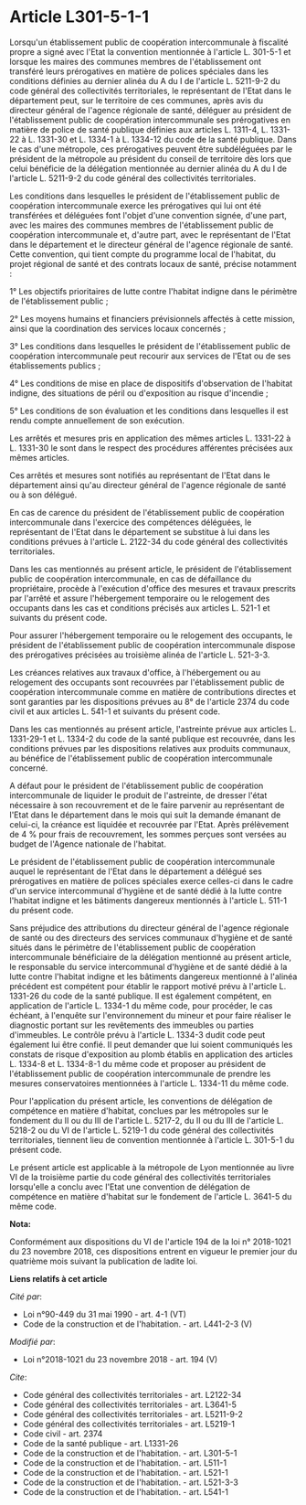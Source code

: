 # Article L301-5-1-1

Lorsqu'un établissement public de coopération intercommunale à fiscalité propre a signé avec l'Etat la convention mentionnée
à l'article L. 301-5-1 et lorsque les maires des communes membres de l'établissement ont transféré leurs prérogatives en
matière de polices spéciales dans les conditions définies au dernier alinéa du A du I de l'article L. 5211-9-2 du code
général des collectivités territoriales, le représentant de l'Etat dans le département peut, sur le territoire de ces
communes, après avis du directeur général de l'agence régionale de santé, déléguer au président de l'établissement public de
coopération intercommunale ses prérogatives en matière de police de santé publique définies aux articles L. 1311-4, L.
1331-22 à L. 1331-30 et L. 1334-1 à L. 1334-12 du code de la santé publique. Dans le cas d'une métropole, ces prérogatives
peuvent être subdéléguées par le président de la métropole au président du conseil de territoire dès lors que celui bénéficie
de la délégation mentionnée au dernier alinéa du A du I de l'article L. 5211-9-2 du code général des collectivités
territoriales.

Les conditions dans lesquelles le président de l'établissement public de coopération intercommunale exerce les prérogatives
qui lui ont été transférées et déléguées font l'objet d'une convention signée, d'une part, avec les maires des communes
membres de l'établissement public de coopération intercommunale et, d'autre part, avec le représentant de l'Etat dans le
département et le directeur général de l'agence régionale de santé. Cette convention, qui tient compte du programme local de
l'habitat, du projet régional de santé et des contrats locaux de santé, précise notamment :

1° Les objectifs prioritaires de lutte contre l'habitat indigne dans le périmètre de l'établissement public ;

2° Les moyens humains et financiers prévisionnels affectés à cette mission, ainsi que la coordination des services locaux
concernés ;

3° Les conditions dans lesquelles le président de l'établissement public de coopération intercommunale peut recourir aux
services de l'Etat ou de ses établissements publics ;

4° Les conditions de mise en place de dispositifs d'observation de l'habitat indigne, des situations de péril ou d'exposition
au risque d'incendie ;

5° Les conditions de son évaluation et les conditions dans lesquelles il est rendu compte annuellement de son exécution.

Les arrêtés et mesures pris en application des mêmes articles L. 1331-22 à L. 1331-30 le sont dans le respect des procédures
afférentes précisées aux mêmes articles.

Ces arrêtés et mesures sont notifiés au représentant de l'Etat dans le département ainsi qu'au directeur général de l'agence
régionale de santé ou à son délégué.

En cas de carence du président de l'établissement public de coopération intercommunale dans l'exercice des compétences
déléguées, le représentant de l'Etat dans le département se substitue à lui dans les conditions prévues à l'article L.
2122-34 du code général des collectivités territoriales.

Dans les cas mentionnés au présent article, le président de l'établissement public de coopération intercommunale, en cas de
défaillance du propriétaire, procède à l'exécution d'office des mesures et travaux prescrits par l'arrêté et assure
l'hébergement temporaire ou le relogement des occupants dans les cas et conditions précisés aux articles L. 521-1 et suivants
du présent code.

Pour assurer l'hébergement temporaire ou le relogement des occupants, le président de l'établissement public de coopération
intercommunale dispose des prérogatives précisées au troisième alinéa de l'article L. 521-3-3.

Les créances relatives aux travaux d'office, à l'hébergement ou au relogement des occupants sont recouvrées par
l'établissement public de coopération intercommunale comme en matière de contributions directes et sont garanties par les
dispositions prévues au 8° de l'article 2374 du code civil et aux articles L. 541-1 et suivants du présent code.

Dans les cas mentionnés au présent article, l'astreinte prévue aux articles L. 1331-29-1 et L. 1334-2 du code de la santé
publique est recouvrée, dans les conditions prévues par les dispositions relatives aux produits communaux, au bénéfice de
l'établissement public de coopération intercommunale concerné.

A défaut pour le président de l'établissement public de coopération intercommunale de liquider le produit de l'astreinte, de
dresser l'état nécessaire à son recouvrement et de le faire parvenir au représentant de l'Etat dans le département dans le
mois qui suit la demande émanant de celui-ci, la créance est liquidée et recouvrée par l'Etat. Après prélèvement de 4 % pour
frais de recouvrement, les sommes perçues sont versées au budget de l'Agence nationale de l'habitat.

Le président de l'établissement public de coopération intercommunale auquel le représentant de l'Etat dans le département a
délégué ses prérogatives en matière de polices spéciales exerce celles-ci dans le cadre d'un service intercommunal d'hygiène
et de santé dédié à la lutte contre l'habitat indigne et les bâtiments dangereux mentionnés à l'article L. 511-1 du présent
code.

Sans préjudice des attributions du directeur général de l'agence régionale de santé ou des directeurs des services communaux
d'hygiène et de santé situés dans le périmètre de l'établissement public de coopération intercommunale bénéficiaire de la
délégation mentionné au présent article, le responsable du service intercommunal d'hygiène et de santé dédié à la lutte
contre l'habitat indigne et les bâtiments dangereux mentionné à l'alinéa précédent est compétent pour établir le rapport
motivé prévu à l'article L. 1331-26 du code de la santé publique. Il est également compétent, en application de l'article L.
1334-1 du même code, pour procéder, le cas échéant, à l'enquête sur l'environnement du mineur et pour faire réaliser le
diagnostic portant sur les revêtements des immeubles ou parties d'immeubles. Le contrôle prévu à l'article L. 1334-3 dudit
code peut également lui être confié. Il peut demander que lui soient communiqués les constats de risque d'exposition au plomb
établis en application des articles L. 1334-8 et L. 1334-8-1 du même code et proposer au président de l'établissement public
de coopération intercommunale de prendre les mesures conservatoires mentionnées à l'article L. 1334-11 du même code.

Pour l'application du présent article, les conventions de délégation de compétence en matière d'habitat, conclues par les
métropoles sur le fondement du II ou du III de l'article L. 5217-2, du II ou du III de l'article L. 5218-2 ou du VI de
l'article L. 5219-1 du code général des collectivités territoriales, tiennent lieu de convention mentionnée à l'article L.
301-5-1 du présent code.

Le présent article est applicable à la métropole de Lyon mentionnée au livre VI de la troisième partie du code général des
collectivités territoriales lorsqu'elle a conclu avec l'Etat une convention de délégation de compétence en matière d'habitat
sur le fondement de l'article L. 3641-5 du même code.

**Nota:**

Conformément aux dispositions du VI de l'article 194 de la loi n° 2018-1021 du 23 novembre 2018, ces dispositions entrent en
vigueur le premier jour du quatrième mois suivant la publication de ladite loi.

**Liens relatifs à cet article**

_Cité par_:

  - Loi n°90-449 du 31 mai 1990 - art. 4-1 (VT)
  - Code de la construction et de l'habitation. - art. L441-2-3 (V)

_Modifié par_:

  - Loi n°2018-1021 du 23 novembre 2018 - art. 194 (V)

_Cite_:

  - Code général des collectivités territoriales - art. L2122-34
  - Code général des collectivités territoriales - art. L3641-5
  - Code général des collectivités territoriales - art. L5211-9-2
  - Code général des collectivités territoriales - art. L5219-1
  - Code civil - art. 2374
  - Code de la santé publique - art. L1331-26
  - Code de la construction et de l'habitation. - art. L301-5-1
  - Code de la construction et de l'habitation. - art. L511-1
  - Code de la construction et de l'habitation. - art. L521-1
  - Code de la construction et de l'habitation. - art. L521-3-3
  - Code de la construction et de l'habitation. - art. L541-1
